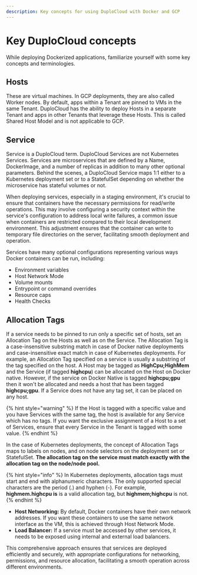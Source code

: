 ```yaml
---
description: Key concepts for using DuploCloud with Docker and GCP
---
```


# Key DuploCloud concepts

While deploying Dockerized applications, familiarize yourself with some key concepts and terminologies.

## Hosts

These are virtual machines. In GCP deployments, they are also called Worker nodes. By default, apps within a Tenant are pinned to VMs in the same Tenant. DuploCloud has the ability to deploy Hosts in a separate Tenant and apps in other Tenants that leverage these Hosts. This is called Shared Host Model and is not applicable to GCP.

## Service

Service is a DuploCloud term. DuploCloud Services are not Kubernetes Services. Services are microservices that are defined by a Name, DockerImage, and a number of replicas in addition to many other optional parameters. Behind the scenes, a DuploCloud Service maps 1:1 either to a Kubernetes deployment set or to a StatefulSet depending on whether the microservice has stateful volumes or not.

When deploying services, especially in a staging environment, it's crucial to ensure that containers have the necessary permissions for read/write operations. This may involve configuring a security context within the service's configuration to address local write failures, a common issue when containers are restricted compared to their local development environment. This adjustment ensures that the container can write to temporary file directories on the server, facilitating smooth deployment and operation.

Services have many optional configurations representing various ways Docker containers can be run, including:

* Environment variables
* Host Network Mode
* Volume mounts
* Entrypoint or command overrides
* Resource caps
* Health Checks

## Allocation Tags

If a service needs to be pinned to run only a specific set of hosts, set an Allocation Tag on the Hosts as well as on the Service. The Allocation Tag is a case-insensitive substring match in case of Docker native deployments and case-insensitive exact match in case of Kubernetes deployments. For example, an Allocation Tag specified on a service is usually a substring of the tag specified on the host. A Host may be tagged as **HighCpu;HighMem** and the Service (if tagged **highcpu**) can be allocated on the Host on Docker native. However, if the service on Docker Native is tagged **highcpu;gpu** then it won't be allocated and needs a host that has been tagged **highcpu;gpu**. If a Service does not have any tag set, it can be placed on any host.

{% hint style="warning" %}
If the Host is tagged with a specific value and you have Services with the same tag, the host is available for any Service which has no tags. If you want the exclusive assignment of a Host to a set of Services, ensure that every Service in the Tenant is tagged with some value.
{% endhint %}

In the case of Kubernetes deployments, the concept of Allocation Tags maps to labels on nodes, and on node selectors on the deployment set or StatefulSet. **The allocation tag on the service must match exactly with the allocation tag on the node/node pool.**&#x20;

{% hint style="info" %}
In Kubernetes deployments, allocation tags must start and end with alphanumeric characters. The only supported special characters are the period (.) and hyphen (-). For example, **highmem.highcpu is** is a valid allocation tag, but **highmem;highcpu** is not.
{% endhint %}



* **Host Networking:** By default, Docker containers have their own network addresses. If you want these containers to use the same network interface as the VM, this is achieved through Host Network Mode.
* **Load Balancer:** If a service must be accessed by other services, it needs to be exposed using internal and external load balancers.

This comprehensive approach ensures that services are deployed efficiently and securely, with appropriate configurations for networking, permissions, and resource allocation, facilitating a smooth operation across different environments.
